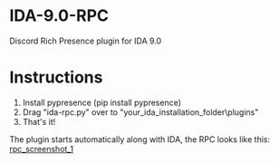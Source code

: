 # IDA-9.0-RPC
Discord Rich Presence plugin for IDA 9.0

# Instructions
1. Install pypresence (pip install pypresence)
2. Drag "ida-rpc.py" over to "your_ida_installation_folder\plugins\"
3. That's it!

The plugin starts automatically along with IDA, the RPC looks like this:
[rpc_screenshot_1](https://i.imgur.com/AvgzrSB.png)
